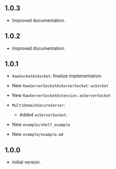 ## 1.0.3

- Improved documentation.

## 1.0.2

- Improved documentation.

## 1.0.1

- `RawSocketAsSocket`: finalize implementation.

- New `RawServerSocketAsServerSocket`: `asSocket`
- New `RawServerSocketExtension`: `asServerSocket`

- `MultiDomainSecureServer`:
  - Added `asServerSocket`.

- New `example/shelf_example`
- New `example/example.md`

## 1.0.0

- Initial version.
